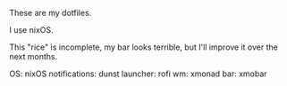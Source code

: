 These are my dotfiles.

I use nixOS.

This "rice" is incomplete, my bar looks terrible, but I'll improve it over the next months.

OS: nixOS
notifications: dunst
launcher: rofi
wm: xmonad
bar: xmobar
